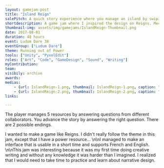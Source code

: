 ```yaml
---
layout: gamejam-post
title: "Island Reign"
salePitch: A quick story experience where you manage an island by swiping left or right. Don't empty out any of your resources.
shortdescription: A game jam where I inspired the design on Reigns. Mechanically and graphically simple but I still had issues in one aspect...
thumbnail-img: assets/img/gamejams/IslandReign-Thumbnail.png
date: 2017-08-01
duration: 48 hours
event: Ludum Dare 38
eventGroup: ["Ludum Dare"]
theme: Running out of Power
tools: ["Unity", "PyxelEdit"]
roles: ["Art", "Code", "GameDesign", "Sound", "Writing"]
myContribution: 
team: 
visibily: archive
awards: 
medias: 
    - {url: IslandReign-1.png, thumbnail: IslandReign-1.png, caption: "Gaining more cards."}
    - {url: IslandReign-2.png, thumbnail: IslandReign-2.png, caption: "Is the right card the right choice?"}
links: 

---
```

The player manages 5 resources by answering questions from different collaborators. You advance the story by answering the right question. There are 2 possible endings.

I wanted to make a game like Reigns. I didn't really follow the theme in this jam, except that I have a power resource... \n\nI managed to make an interface that is usable in a short time and supports French and English. \n\nThis jam was interesting because it was my first time doing creative writing and without any knowledge it was harder than I imagined. I realized that I would need to take time to practice and learn about narrative design.
